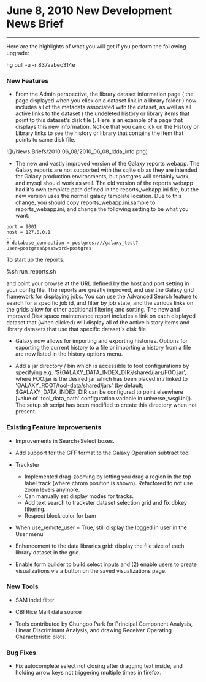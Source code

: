 # June 8, 2010 New Development News Brief
---

Here are the highlights of what you will get if you perform the following upgrade:

hg pull -u -r 837aabec314e

### New Features

* From the Admin perspective, the library dataset information page ( the page displayed when you click on a dataset link in a library folder ) now includes all of the metadata associated with the dataset, as well as all active links to the dataset ( the undeleted history or library items that point to this dataset's disk file ).  Here is an example of a page that displays this new information.  Notice that you can click on the History or Library links to see the history or library that contains the item that points to same disk file.

![](/News Briefs/2010 06_08/2010_06_08_ldda_info.png)

* The new and vastly improved version of the Galaxy reports webapp.  The Galaxy reports are not supported with the sqlite db as they are intended for Galaxy production environments, but postgres will certainly work, and mysql should work as well.  The old version of the reports webapp had it's own template path defined in the reports_webapp.ini file, but the new version uses the normal galaxy template location.  Due to this change, you should copy reports_webapp.ini.sample to reports_webapp.ini, and change the following setting to be what you want:

```
port = 9001
host = 127.0.0.1
...
# database_connection = postgres:///galaxy_test?user=postgres&password=postgres
```


To start up the reports:

%sh run_reports.sh

and point your browse at the URL defined by the host and port setting in your config file.  The reports are greatly improved, and use the Galaxy grid framework for displaying jobs.  You can use the Advanced Search feature to search for a specific job id, and filter by job state, and the various links on the grids allow for other additional filtering and sorting.  The new and improved Disk space maintenance report includes a link on each displayed dataset that (when clicked) will display all of the active history items and library datasets that use that specific dataset's disk file.

* Galaxy now allows for importing and exporting histories.  Options for exporting the current history to a file or importing a history from a file are now listed in the history options menu.

* Add a jar directory / bin which is accessible to tool configurations by specifying e.g. '${GALAXY_DATA_INDEX_DIR}/shared/jars/FOO.jar', where FOO.jar is the desired jar which has been placed in / linked to 'GALAXY_ROOT/tool-data/shared/jars' (by default; $GALAXY_DATA_INDEX_DIR can be configured to point elsewhere [value of 'tool_data_path' configuration variable in universe_wsgi.ini]).  The setup.sh script has been modified to create this directory when not present.

### Existing Feature Improvements

* Improvements in Search+Select boxes.

* Add support for the GFF format to the Galaxy Operation subtract tool

* Trackster
  * Implemented drag-zooming by letting you drag a region in the top label track (where chrom position is shown). Refactored to not use zoom levels anymore.
  * Can manually set display modes for tracks.
  * Add text search to trackster dataset selection grid and fix dbkey filtering.
  * Respect block color for bam
 
* When use_remote_user = True, still display the logged in user in the User menu

* Enhancement to the data libraries grid: display the file size of each library dataset in the grid.

* Enable form builder to build select inputs and (2) enable users to create visualizations via a button on the saved visualizations page.

### New Tools

* SAM indel filter

* CBI Rice Mart data source

* Tools contributed by Chungoo Park for Principal Component Analysis, Linear Discriminant Analysis, and drawing Receiver Operating Characteristic plots.

### Bug Fixes

* Fix autocomplete select not closing after dragging text inside, and holding arrow keys not triggering multiple times in firefox.
